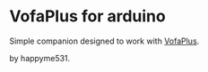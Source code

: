 # VofaPlus for arduino

Simple companion designed to work with [VofaPlus](https://www.vofa.plus/).  

by happyme531.  